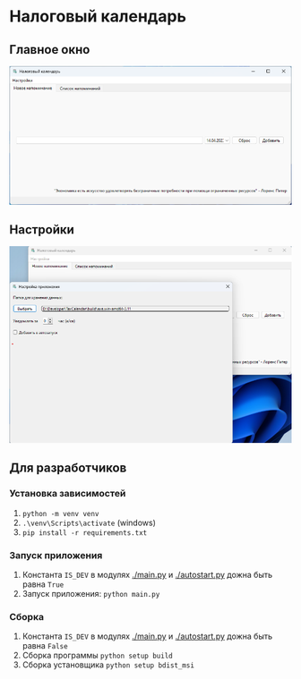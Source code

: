 # Налоговый календарь

## Главное окно
<img src='./screenshot/Налоговый календарь.png'>

## Настройки
<img src='./screenshot/Налоговый календарь + настройки.png'>

## Для разработчиков
### Установка зависимостей
1. `python -m venv venv`
2. `.\venv\Scripts\activate` (windows)
3. `pip install -r requirements.txt`

### Запуск приложения
1. Константа `IS_DEV` в модулях [./main.py](./main.py) и [./autostart.py](./autostart.py) дожна быть равна `True`
2. Запуск приложения: `python main.py`

### Сборка
1. Константа `IS_DEV` в модулях [./main.py](./main.py) и [./autostart.py](./autostart.py) дожна быть равна `False`
2. Сборка программы `python setup build`
3. Сборка установщика `python setup bdist_msi`
